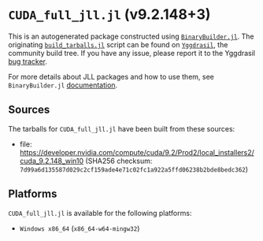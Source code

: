 # `CUDA_full_jll.jl` (v9.2.148+3)

This is an autogenerated package constructed using [`BinaryBuilder.jl`](https://github.com/JuliaPackaging/BinaryBuilder.jl). The originating [`build_tarballs.jl`](https://github.com/JuliaPackaging/Yggdrasil/blob/c7b1a033d38b4541e6fc13e5ac6211cdee5c447e/C/CUDA/CUDA_full@9.2/build_tarballs.jl) script can be found on [`Yggdrasil`](https://github.com/JuliaPackaging/Yggdrasil/), the community build tree.  If you have any issue, please report it to the Yggdrasil [bug tracker](https://github.com/JuliaPackaging/Yggdrasil/issues).

For more details about JLL packages and how to use them, see `BinaryBuilder.jl` [documentation](https://juliapackaging.github.io/BinaryBuilder.jl/dev/jll/).

## Sources

The tarballs for `CUDA_full_jll.jl` have been built from these sources:

* file: https://developer.nvidia.com/compute/cuda/9.2/Prod2/local_installers2/cuda_9.2.148_win10 (SHA256 checksum: `7d99a6d135587d029c2cf159ade4e71c02fc1a922a5ffd06238b2bde8bedc362`)

## Platforms

`CUDA_full_jll.jl` is available for the following platforms:

* `Windows x86_64` (`x86_64-w64-mingw32`)
